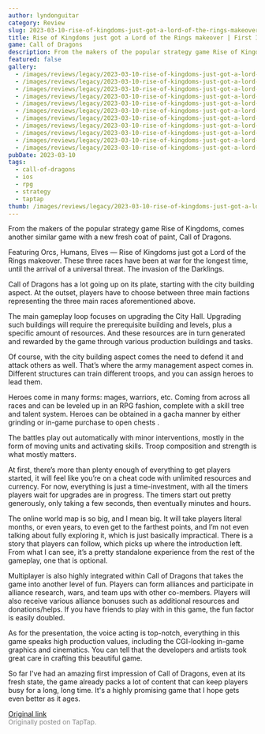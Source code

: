 ```yaml
---
author: lyndonguitar
category: Review
slug: 2023-03-10-rise-of-kingdoms-just-got-a-lord-of-the-rings-makeover-first-impressions-call-of-drago
title: Rise of Kingdoms just got a Lord of the Rings makeover | First Impressions - Call of Dragons
game: Call of Dragons
description: From the makers of the popular strategy game Rise of Kingdoms, comes another similar game with a new fresh coat of paint, Call of Dragons.
featured: false
gallery:
  - /images/reviews/legacy/2023-03-10-rise-of-kingdoms-just-got-a-lord-of-the-rings-makeover--first-impressions---call-of-drago-0.avif
  - /images/reviews/legacy/2023-03-10-rise-of-kingdoms-just-got-a-lord-of-the-rings-makeover--first-impressions---call-of-drago-1.avif
  - /images/reviews/legacy/2023-03-10-rise-of-kingdoms-just-got-a-lord-of-the-rings-makeover--first-impressions---call-of-drago-2.avif
  - /images/reviews/legacy/2023-03-10-rise-of-kingdoms-just-got-a-lord-of-the-rings-makeover--first-impressions---call-of-drago-3.avif
  - /images/reviews/legacy/2023-03-10-rise-of-kingdoms-just-got-a-lord-of-the-rings-makeover--first-impressions---call-of-drago-4.avif
  - /images/reviews/legacy/2023-03-10-rise-of-kingdoms-just-got-a-lord-of-the-rings-makeover--first-impressions---call-of-drago-5.avif
  - /images/reviews/legacy/2023-03-10-rise-of-kingdoms-just-got-a-lord-of-the-rings-makeover--first-impressions---call-of-drago-6.avif
  - /images/reviews/legacy/2023-03-10-rise-of-kingdoms-just-got-a-lord-of-the-rings-makeover--first-impressions---call-of-drago-7.avif
  - /images/reviews/legacy/2023-03-10-rise-of-kingdoms-just-got-a-lord-of-the-rings-makeover--first-impressions---call-of-drago-8.avif
  - /images/reviews/legacy/2023-03-10-rise-of-kingdoms-just-got-a-lord-of-the-rings-makeover--first-impressions---call-of-drago-9.avif
  - /images/reviews/legacy/2023-03-10-rise-of-kingdoms-just-got-a-lord-of-the-rings-makeover--first-impressions---call-of-drago-10.avif
pubDate: 2023-03-10
tags:
  - call-of-dragons
  - ios
  - rpg
  - strategy
  - taptap
thumb: /images/reviews/legacy/2023-03-10-rise-of-kingdoms-just-got-a-lord-of-the-rings-makeover--first-impressions---call-of-drago-0.avif
---
```


From the makers of the popular strategy game Rise of Kingdoms, comes another similar game with a new fresh coat of paint, Call of Dragons.

Featuring Orcs, Humans, Elves — Rise of Kingdoms just got a Lord of the Rings makeover. These three races have been at war for the longest time, until the arrival of a universal threat. The invasion of the Darklings.

Call of Dragons has a lot going up on its plate, starting with the city building aspect. At the outset, players have to choose between three main factions representing the three main races aforementioned above.

The main gameplay loop focuses on upgrading the City Hall. Upgrading such buildings will require the prerequisite building and levels, plus a specific amount of resources. And these resources are in turn generated and rewarded by the game through various production buildings and tasks.

Of course, with the city building aspect comes the need to defend it and attack others as well. That’s where the army management aspect comes in. Different structures can train different troops, and you can assign heroes to lead them.

Heroes come in many forms: mages, warriors, etc. Coming from across all races and can be leveled up in an RPG fashion, complete with a skill tree and talent system. Heroes can be obtained in a gacha manner by either grinding or in-game purchase to open chests .

The battles play out automatically with minor interventions, mostly in the form of moving units and activating skills. Troop composition and strength is what mostly matters.

At first, there’s more than plenty enough of everything to get players started, it will feel like you’re on a cheat code with unlimited resources and currency. For now, everything is just a time-investment, with all the timers players wait for upgrades are in progress. The timers start out pretty generously, only taking a few seconds, then eventually minutes and hours.

The online world map is so big, and I mean big. It will take players literal months, or even years, to even get to the farthest points, and I’m not even talking about fully exploring it, which is just basically impractical. There is a story that players can follow, which picks up where the introduction left. From what I can see, it’s a pretty standalone experience from the rest of the gameplay, one that is optional.

Multiplayer is also highly integrated within Call of Dragons that takes the game into another level of fun. Players can form alliances and participate in alliance research, wars, and team ups with other co-members. Players will also receive various alliance bonuses such as additional resources and donations/helps. If you have friends to play with in this game, the fun factor is easily doubled.

As for the presentation, the voice acting is top-notch, everything in this game speaks high production values, including the CGI-looking in-game graphics and cinematics. You can tell that the developers and artists took great care in crafting this beautiful game.

So far I've had an amazing first impression of Call of Dragons, even at its fresh state, the game already packs a lot of content that can keep players busy for a long, long time. It's a highly promising game that I hope gets even better as it ages.

[Original link](https://www.taptap.io/post/4755035)<br><span style="font-size: 0.95em; color: #888;">Originally posted on TapTap.</span>